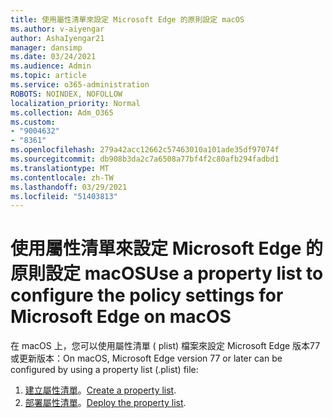```yaml
---
title: 使用屬性清單來設定 Microsoft Edge 的原則設定 macOS
ms.author: v-aiyengar
author: AshaIyengar21
manager: dansimp
ms.date: 03/24/2021
ms.audience: Admin
ms.topic: article
ms.service: o365-administration
ROBOTS: NOINDEX, NOFOLLOW
localization_priority: Normal
ms.collection: Adm_O365
ms.custom:
- "9004632"
- "8361"
ms.openlocfilehash: 279a42acc12662c57463010a101ade35df97074f
ms.sourcegitcommit: db908b3da2c7a6508a77bf4f2c80afb294fadbd1
ms.translationtype: MT
ms.contentlocale: zh-TW
ms.lasthandoff: 03/29/2021
ms.locfileid: "51403813"
---
```

# <a name="use-a-property-list-to-configure-the-policy-settings-for-microsoft-edge-on-macos"></a><span data-ttu-id="c8bd9-102">使用屬性清單來設定 Microsoft Edge 的原則設定 macOS</span><span class="sxs-lookup"><span data-stu-id="c8bd9-102">Use a property list to configure the policy settings for Microsoft Edge on macOS</span></span>

<span data-ttu-id="c8bd9-103">在 macOS 上，您可以使用屬性清單 ( plist) 檔案來設定 Microsoft Edge 版本77或更新版本：</span><span class="sxs-lookup"><span data-stu-id="c8bd9-103">On macOS, Microsoft Edge version 77 or later can be configured by using a property list (.plist) file:</span></span>

1. <span data-ttu-id="c8bd9-104">[建立屬性清單](https://go.microsoft.com/fwlink/?linkid=2134726)。</span><span class="sxs-lookup"><span data-stu-id="c8bd9-104">[Create a property list](https://go.microsoft.com/fwlink/?linkid=2134726).</span></span>
1. <span data-ttu-id="c8bd9-105">[部署屬性清單](https://go.microsoft.com/fwlink/?linkid=2134727)。</span><span class="sxs-lookup"><span data-stu-id="c8bd9-105">[Deploy the property list](https://go.microsoft.com/fwlink/?linkid=2134727).</span></span>
